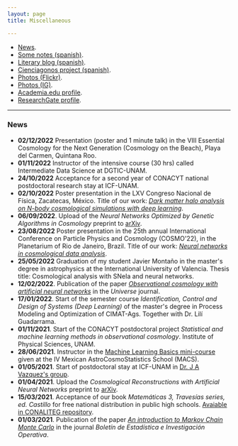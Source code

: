 ```yaml
---
layout: page
title: Miscellaneous

---
```


- [News](https://igomezv.github.io/other/#news).
- [Some notes (spanish)](https://igomezv.github.io/posts).
- [Literary blog (spanish)](http://www.neorelativista.blogspot.com).
- [Cienciagonos project (spanish)](https://cienciagonos.com).
- [Photos (Flickr)](https://www.flickr.com/photos/neorelativista).
- [Photos (IG)](https://www.instagram.com/neorelativista).
- [Academia.edu profile](https://unam.academia.edu/IsidroG%C3%B3mezVargas).
- [ResearchGate profile](https://www.researchgate.net/profile/Isidro-Gomez-Vargas).

--------------------

### News

- **02/12/2022** Presentation (poster and 1 minute talk) in the VIII Essential Cosmology for the Next Generation (Cosmology on the Beach), Playa del Carmen, Quintana Roo.
- **01/11/2022** Instructor of the intensive course (30 hrs) called Intermediate Data Science at DGTIC-UNAM.
- **24/10/2022** Acceptance for a second year of CONACYT national postdoctoral research stay at ICF-UNAM.
- **02/10/2022** Poster presentation in the LXV Congreso Nacional de Física, Zacatecas, México. Title of our work: [*Dark matter halo analysis on N-body cosmological simulations with deep learning*](https://www.academia.edu/89055693/Dark_matter_halo_analysis_on_N_body_cosmological_simulations_with_deep_learning).
- **06/09/2022**. Upload of the *Neural Networks Optimized by Genetic Algorithms in Cosmology* preprint to [arXiv](https://arxiv.org/abs/2209.02685).
- **23/08/2022** Poster presentation in the 25th annual International Conference on Particle Physics and Cosmology (COSMO'22), in the Planetarium of Rio de Janeiro, Brazil. Title of our work: [*Neural networks in cosmological data analysis*](https://www.academia.edu/86371757/Neural_networks_in_cosmological_data_analysis).
- **25/05/2022** Graduation of my student Javier Montaño in the master's degree in astrophysics at the International University of Valencia. Thesis title: Cosmological analysis with SNeIa and neural networks.
- **12/02/2022**. Publication of the paper [*Observational cosmology with artificial neural networks*](https://www.mdpi.com/2218-1997/8/2/120) in the *Universe* journal.
- **17/01/2022**. Start of the semester course *Identification, Control and Design of Systems (Deep Learning)* of the master's degree in Process Modeling and Optimization of CIMAT-Ags. Together with Dr. Lilí Guadarrama. 
- **01/11/2021**. Start of the CONACYT postdoctoral project *Statistical and machine learning methods in observational cosmology*. Institute of Physical Sciences, UNAM. 
- **28/06/2021**. Instructor in the [Machine Learning Basics mini-course](https://github.com/igomezv/MACS_2021_ML_basics_neural_networks) given at the IV Mexican AstroCosmoStatistics School (MACS).
- **01/05/2021**. Start of postdoctoral stay at ICF-UNAM in [Dr. J A Vazquez's group](https://www.fis.unam.mx/~javazquez/index.html).
- **01/04/2021**. Upload the *Cosmological Reconstructions with Artificial Neural Networks* preprint to [arXiv](https://arxiv.org/abs/2104.00595).
- **15/03/2021**. Acceptance of our book *Matemáticas 3, Travesías series, ed. Castillo* for free national distribution in public high schools. [Avaiable in CONALITEG repository](https://secundaria.conaliteg.gob.mx/seleccion/content/common/detaLibro/detalleLibro.jsf?idLibro=697). 
- **01/03/2021**. Publication of the paper [*An introduction to Markov Chain Monte Carlo*](https://www.researchgate.net/publication/350485874_An_introduction_to_Markov_Chain_Monte_Carlo) in the journal *Boletín de Estadística e Investigación Operativa*. 



